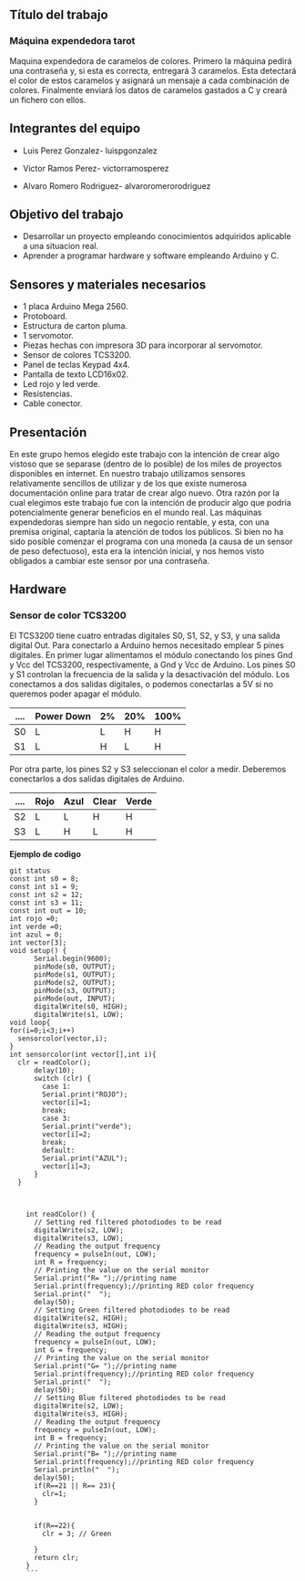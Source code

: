 ## Título del trabajo

### Máquina expendedora tarot

Maquina expendedora de caramelos de colores. Primero la máquina pedirá una contraseña y, si esta es correcta, entregará 3 caramelos. Esta detectará el color de estos caramelos y asignará un mensaje a cada combinación de colores. Finalmente enviará los datos de caramelos gastados a C y creará un fichero con ellos.

## Integrantes del equipo

- Luis Perez Gonzalez- luispgonzalez 

- Victor Ramos Perez- victorramosperez 

- Alvaro Romero Rodriguez- alvaroromerorodriguez 

## Objetivo del trabajo

- Desarrollar un proyecto empleando conocimientos adquiridos aplicable a una situacion real.
- Aprender a programar hardware y software empleando Arduino y C.

## Sensores y materiales necesarios

- 1 placa Arduino Mega 2560.
- Protoboard.
- Estructura de carton pluma.
- 1 servomotor.
- Piezas hechas con impresora 3D para incorporar al servomotor.
- Sensor de colores TCS3200.
- Panel de teclas Keypad 4x4.
- Pantalla de texto LCD16x02.
- Led rojo y led verde.
- Resistencias.
- Cable conector.

## Presentación 

En este grupo hemos elegido este trabajo con la intención de crear algo vistoso que se separase (dentro de lo posible) de los miles de proyectos disponibles en internet. En nuestro trabajo utilizamos sensores relativamente sencillos de utilizar y de los que existe numerosa documentación online para tratar de crear algo nuevo. 
Otra razón por la cual elegimos este trabajo fue con la intención de producir algo que podría potencialmente generar beneficios en el mundo real. Las máquinas expendedoras siempre han sido un negocio rentable, y esta, con una premisa original, captaría la atención de todos los públicos. Si bien no ha sido posible comenzar el programa con una moneda (a causa de un sensor de peso defectuoso), esta era la intención inicial, y nos hemos visto obligados a cambiar este sensor por una contraseña.

## Hardware

### Sensor de color TCS3200

El TCS3200 tiene cuatro entradas digitales S0, S1, S2, y S3, y una salida digital Out. Para conectarlo a Arduino hemos necesitado emplear 5 pines digitales.
En primer lugar alimentamos el módulo conectando los pines Gnd y Vcc del TCS3200, respectivamente, a Gnd y Vcc de Arduino.
Los pines S0 y S1 controlan la frecuencia de la salida y la desactivación del módulo. Los conectamos a dos salidas digitales, o podemos conectarlas a 5V si no queremos poder apagar el módulo.

....| Power Down  | 2%  |  20%  |  100%  |
--- | ----------- | --- | ----- | ------ |
 S0 |     L       |  L  |   H   |    H   |
 S1 |     L       |  H  |   L   |    H   |
 
 Por otra parte, los pines S2 y S3 seleccionan el color a medir. Deberemos conectarlos a dos salidas digitales de Arduino.

....| Rojo  | Azul  |  Clear  |  Verde  |
--- | ----- | ----- | ------- | ------- |
 S2 |   L   |   L   |    H    |    H    |
 S3 |   L   |   H   |    L    |    H    |

**Ejemplo de codigo**
```
git status 
const int s0 = 8;  
const int s1 = 9;  
const int s2 = 12;  
const int s3 = 11;  
const int out = 10;    
int rojo =0;  
int verde =0;  
int azul = 0;
int vector[3];
void setup() {
      Serial.begin(9600);
      pinMode(s0, OUTPUT);
      pinMode(s1, OUTPUT);
      pinMode(s2, OUTPUT);
      pinMode(s3, OUTPUT);
      pinMode(out, INPUT);
      digitalWrite(s0, HIGH);
      digitalWrite(s1, LOW);
void loop{
for(i=0;i<3;i++)
  sensorcolor(vector,i);
}
int sensorcolor(int vector[],int i){  
  clr = readColor();
      delay(10);  
      switch (clr) {
        case 1:
        Serial.print("ROJO");
        vector[i]=1; 
        break;
        case 3:
        Serial.print("verde");
        vector[i]=2; 
        break;
        default:
        Serial.print("AZUL");
        vector[i]=3;  
      }
  } 



    int readColor() {
      // Setting red filtered photodiodes to be read
      digitalWrite(s2, LOW);
      digitalWrite(s3, LOW);
      // Reading the output frequency
      frequency = pulseIn(out, LOW);
      int R = frequency;
      // Printing the value on the serial monitor
      Serial.print("R= ");//printing name
      Serial.print(frequency);//printing RED color frequency
      Serial.print("  ");
      delay(50);
      // Setting Green filtered photodiodes to be read
      digitalWrite(s2, HIGH);
      digitalWrite(s3, HIGH);
      // Reading the output frequency
      frequency = pulseIn(out, LOW);
      int G = frequency;
      // Printing the value on the serial monitor
      Serial.print("G= ");//printing name
      Serial.print(frequency);//printing RED color frequency
      Serial.print("  ");
      delay(50);
      // Setting Blue filtered photodiodes to be read
      digitalWrite(s2, LOW);
      digitalWrite(s3, HIGH);
      // Reading the output frequency
      frequency = pulseIn(out, LOW);
      int B = frequency;
      // Printing the value on the serial monitor
      Serial.print("B= ");//printing name
      Serial.print(frequency);//printing RED color frequency
      Serial.println("  ");
      delay(50);
      if(R==21 || R== 23){
        clr=1;
      }

      
      if(R==22){
        clr = 3; // Green

      }
      return clr;  
    }
    ´´´
